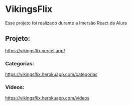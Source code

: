 # VikingsFlix
Esse projeto foi realizado durante a Imersão React da Alura

## Projeto:
https://vikingsflix.vercel.app/

### Categorias:
https://vikingsflix.herokuapp.com/categorias

### Vídeos:
https://vikingsflix.herokuapp.com/videos
